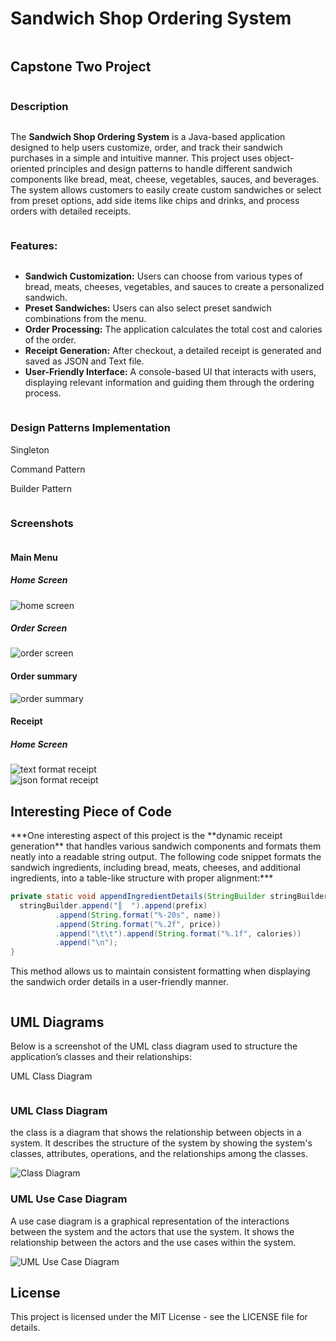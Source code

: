 <div style="align-content: center">
  <h1>Sandwich Shop Ordering System</h1>
</div>

<div style="align-content: center">
  <h2>Capstone Two Project</h2>
</div>

<div style="align-content: center">
  <h3>Description</h3>
</div>

The **Sandwich Shop Ordering System** is a Java-based application designed to help users customize, order, and track
their sandwich purchases in a simple and intuitive manner. This project uses object-oriented principles and design
patterns to handle different sandwich components like bread, meat, cheese, vegetables, sauces, and beverages. The system
allows customers to easily create custom sandwiches or select from preset options, add side items like chips and drinks,
and process orders with detailed receipts.

<div style="align-content: center">
  <h3>Features:</h3>
</div>

- **Sandwich Customization:** Users can choose from various types of bread, meats, cheeses, vegetables, and sauces to
  create a personalized sandwich.
- **Preset Sandwiches:** Users can also select preset sandwich combinations from the menu.
- **Order Processing:** The application calculates the total cost and calories of the order.
- **Receipt Generation:** After checkout, a detailed receipt is generated and saved as JSON and Text file.
- **User-Friendly Interface:** A console-based UI that interacts with users, displaying relevant information and guiding
  them through the ordering process.


<div style="align-content: center">
  <h3>Design Patterns Implementation</h3>
  <p>Singleton</p>
  <p>Command Pattern</p>  
  <p>Builder Pattern</p>
</div>

<div style="align-content: center">
  <h3>Screenshots</h3>
</div>
<div style="align-content: center">
  <h4>Main Menu</h4>
    <h5>Home Screen</h5>
      <div><img src="images/homeScreen.png" alt="home screen"></div>
    <h5>Order Screen</h5>
      <div><img src="images/orderScreen.png" alt="order screen"></div>
</div>


<div style="align-content: center">
  <h4>Order summary</h4>
      <div><img src="images/orderSummary.png" alt="order summary"></div>
</div>
<div style="align-content: center">
  <h4>Receipt</h4>
    <h5>Home Screen</h5>
      <div><img src="images/text_receipt.png" alt="text format receipt"></div>
      <div><img src="images/json_receipt.png" alt="json format receipt"></div>
</div>

<div style="align-content: center">
  <h2>Interesting Piece of Code</h2>
</div>
***One interesting aspect of this project is the **dynamic receipt generation** that handles various sandwich components and formats them neatly into a readable string output. The following code snippet formats the sandwich ingredients, including bread, meats, cheeses, and additional ingredients, into a table-like structure with proper alignment:***

  ```java
  private static void appendIngredientDetails(StringBuilder stringBuilder, String prefix, String name, double price, double calories) {
    stringBuilder.append("║  ").append(prefix)
            .append(String.format("%-20s", name)) 
            .append(String.format("%.2f", price)) 
            .append("\t\t").append(String.format("%.1f", calories)) 
            .append("\n");
}
  ```

This method allows us to maintain consistent formatting when displaying the sandwich order details in a user-friendly
manner.

<div style="align-content: center">
  <h2>UML Diagrams</h2>
</div>
Below is a screenshot of the UML class diagram used to structure the application’s classes and their relationships:

UML Class Diagram
<div style="align-content: center">
  <h3>UML Class Diagram</h3>
    <P>the class is a diagram that shows the relationship between objects in a system. It describes the structure of the system by showing the system's classes, attributes, operations, and the relationships among the classes.
</p>  
    <img src="diagram/UML_class.png" alt="Class Diagram">
  
</div>

<div style="align-content: center">
  <h3>UML Use Case Diagram</h3>
    <P>A use case diagram is a graphical representation of the interactions between the system and the actors that use the system. It shows the relationship between the actors and the use cases within the system.</p>
  <img src="diagram/UML_Use_case_diagram.png" alt="UML Use Case Diagram">
</div>



## License

This project is licensed under the MIT License - see the LICENSE file for details.
